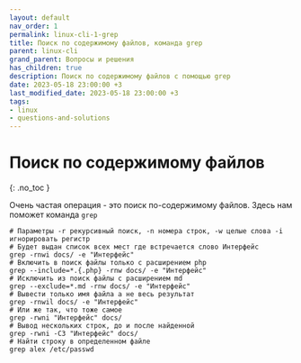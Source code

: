 ```yaml
---
layout: default
nav_order: 1
permalink: linux-cli-1-grep
title: Поиск по содержимому файлов, команда grep
parent: linux-cli
grand_parent: Вопросы и решения
has_children: true
description: Поиск по содержимому файлов c помощью grep
date: 2023-05-18 23:00:00 +3
last_modified_date: 2023-05-18 23:00:00 +3
tags:
- linux
- questions-and-solutions
---
```


# Поиск по содержимому файлов
{: .no_toc }

Очень частая операция - это поиск по-содержимому файлов.
Здесь нам поможет команда `grep`

```shell
# Параметры -r рекурсивный поиск, -n номера строк, -w целые слова -i игнорировать регистр
# Будет выдан список всех мест где встречается слово Интерфейс
grep -rnwi docs/ -e "Интерфейс"
# Включить в поиск файлы только с расширением php
grep --include=*.{.php} -rnw docs/ -e "Интерфейс"
# Исключить из поиск файлы с расширением md
grep --exclude=*.md -rnw docs/ -e "Интерфейс"
# Вывести только имя файла а не весь результат
grep -rnwil docs/ -e "Интерфейс"
# Или же так, что тоже самое
grep -rwni "Интерфейс" docs/
# Вывод нескольких строк, до и после найденной
grep -rwni -C3 "Интерфейс" docs/
# Найти строку в определенном файле
grep alex /etc/passwd
```